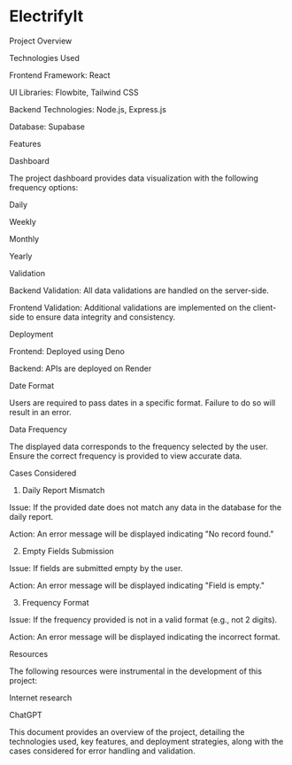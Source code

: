 # ElectrifyIt

Project Overview

Technologies Used

Frontend Framework: React

UI Libraries: Flowbite, Tailwind CSS

Backend Technologies: Node.js, Express.js

Database: Supabase

Features

Dashboard

The project dashboard provides data visualization with the following frequency options:


Daily

Weekly

Monthly

Yearly

Validation

Backend Validation: All data validations are handled on the server-side.

Frontend Validation: Additional validations are implemented on the client-side to ensure data integrity and consistency.

Deployment

Frontend: Deployed using Deno

Backend: APIs are deployed on Render

Date Format

Users are required to pass dates in a specific format. Failure to do so will result in an error.



Data Frequency

The displayed data corresponds to the frequency selected by the user. Ensure the correct frequency is provided to view accurate data.



Cases Considered

1. Daily Report Mismatch

Issue: If the provided date does not match any data in the database for the daily report.

Action: An error message will be displayed indicating "No record found."

2. Empty Fields Submission

Issue: If fields are submitted empty by the user.

Action: An error message will be displayed indicating "Field is empty."

3. Frequency Format

Issue: If the frequency provided is not in a valid format (e.g., not 2 digits).

Action: An error message will be displayed indicating the incorrect format.

Resources

The following resources were instrumental in the development of this project:



Internet research

ChatGPT

This document provides an overview of the project, detailing the technologies used, key features, and deployment strategies, along with 
the cases considered for error handling and validation.

